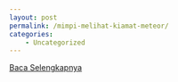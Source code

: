```yaml
---
layout: post
permalink: /mimpi-melihat-kiamat-meteor/
categories:
    - Uncategorized
---
```


[Baca Selengkapnya](/06)